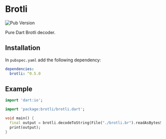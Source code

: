 # Brotli

![Pub Version](https://img.shields.io/pub/v/brotli?style=flat-square)

Pure Dart Brotli decoder.

## Installation

In `pubspec.yaml` add the following dependency:

```yaml
dependencies:
  brotli: ^0.5.0
```

## Example

```dart
import 'dart:io';

import 'package:brotli/brotli.dart';

void main() {
  final output = brotli.decodeToString(File("./brotli.br").readAsBytesSync());
  print(output);
}
```
